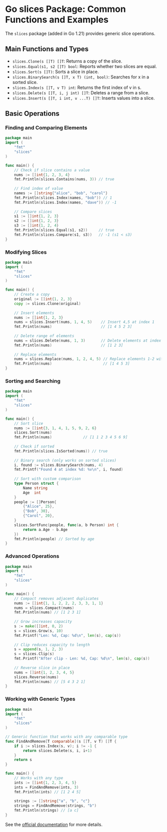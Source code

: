 # Go slices Package: Common Functions and Examples

The `slices` package (added in Go 1.21) provides generic slice operations.

## Main Functions and Types
- `slices.Clone(s []T) []T`: Returns a copy of the slice.
- `slices.Equal(s1, s2 []T) bool`: Reports whether two slices are equal.
- `slices.Sort(s []T)`: Sorts a slice in place.
- `slices.BinarySearch(s []T, x T) (int, bool)`: Searches for x in a sorted slice.
- `slices.Index(s []T, v T) int`: Returns the first index of v in s.
- `slices.Delete(s []T, i, j int) []T`: Deletes a range from a slice.
- `slices.Insert(s []T, i int, v ...T) []T`: Inserts values into a slice.

## Basic Operations

### Finding and Comparing Elements
```go
package main
import (
    "fmt"
    "slices"
)

func main() {
    // Check if slice contains a value
    nums := []int{1, 2, 3, 4}
    fmt.Println(slices.Contains(nums, 3)) // true
    
    // Find index of value
    names := []string{"alice", "bob", "carol"}
    fmt.Println(slices.Index(names, "bob")) // 1
    fmt.Println(slices.Index(names, "dave")) // -1
    
    // Compare slices
    s1 := []int{1, 2, 3}
    s2 := []int{1, 2, 3}
    s3 := []int{1, 2, 4}
    fmt.Println(slices.Equal(s1, s2))     // true
    fmt.Println(slices.Compare(s1, s3))   // -1 (s1 < s3)
}
```

### Modifying Slices
```go
package main
import (
    "fmt"
    "slices"
)

func main() {
    // Create a copy
    original := []int{1, 2, 3}
    copy := slices.Clone(original)
    
    // Insert elements
    nums := []int{1, 2, 3}
    nums = slices.Insert(nums, 1, 4, 5)    // Insert 4,5 at index 1
    fmt.Println(nums)                      // [1 4 5 2 3]
    
    // Delete range of elements
    nums = slices.Delete(nums, 1, 3)       // Delete elements at index 1,2
    fmt.Println(nums)                      // [1 2 3]
    
    // Replace elements
    nums = slices.Replace(nums, 1, 2, 4, 5) // Replace elements 1-2 with 4,5
    fmt.Println(nums)                       // [1 4 5 3]
}
```

### Sorting and Searching
```go
package main
import (
    "fmt"
    "slices"
)

func main() {
    // Sort slice
    nums := []int{3, 1, 4, 1, 5, 9, 2, 6}
    slices.Sort(nums)
    fmt.Println(nums)              // [1 1 2 3 4 5 6 9]
    
    // Check if sorted
    fmt.Println(slices.IsSorted(nums)) // true
    
    // Binary search (only works on sorted slices)
    i, found := slices.BinarySearch(nums, 4)
    fmt.Printf("Found 4 at index %d: %v\n", i, found)
    
    // Sort with custom comparison
    type Person struct {
        Name string
        Age  int
    }
    people := []Person{
        {"Alice", 25},
        {"Bob", 30},
        {"Carol", 20},
    }
    slices.SortFunc(people, func(a, b Person) int {
        return a.Age - b.Age
    })
    fmt.Println(people) // Sorted by age
}
```

### Advanced Operations
```go
package main
import (
    "fmt"
    "slices"
)

func main() {
    // Compact removes adjacent duplicates
    nums := []int{1, 1, 2, 2, 2, 3, 3, 1, 1}
    nums = slices.Compact(nums)
    fmt.Println(nums) // [1 2 3 1]
    
    // Grow increases capacity
    s := make([]int, 0, 2)
    s = slices.Grow(s, 10)
    fmt.Printf("Len: %d, Cap: %d\n", len(s), cap(s))
    
    // Clip reduces capacity to length
    s = append(s, 1, 2, 3)
    s = slices.Clip(s)
    fmt.Printf("After clip - Len: %d, Cap: %d\n", len(s), cap(s))
    
    // Reverse slice in place
    nums = []int{1, 2, 3, 4, 5}
    slices.Reverse(nums)
    fmt.Println(nums) // [5 4 3 2 1]
}
```

### Working with Generic Types
```go
package main
import (
    "fmt"
    "slices"
)

// Generic function that works with any comparable type
func FindAndRemove[T comparable](s []T, v T) []T {
    if i := slices.Index(s, v); i != -1 {
        return slices.Delete(s, i, i+1)
    }
    return s
}

func main() {
    // Works with any type
    ints := []int{1, 2, 3, 4, 5}
    ints = FindAndRemove(ints, 3)
    fmt.Println(ints) // [1 2 4 5]
    
    strings := []string{"a", "b", "c"}
    strings = FindAndRemove(strings, "b")
    fmt.Println(strings) // [a c]
}
```

See the [official documentation](https://pkg.go.dev/slices) for more details.
